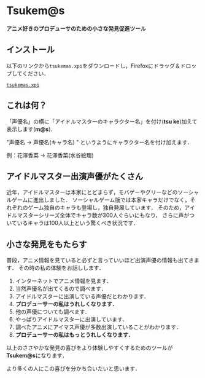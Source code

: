 # Tsukem@s
**アニメ好きのプロデューサのための小さな発見促進ツール**

## インストール
以下のリンクから`tsukemas.xpi`をダウンロードし，Firefoxにドラッグ＆ドロップしてください．

[`tsukemas.xpi`](https://github.com/conys/tsukemas/raw/master/tsukemas.xpi "tsukemas.xpi")

## これは何？
「声優名」の横に「アイドルマスターのキャラクター名」を付け(**tsu ke**)加えて表示します(**m@s**)．

"声優名 → 声優名(キャラ名) " というようにキャラクター名を付け加えます．

例：花澤香菜 → 花澤香菜(水谷絵理)

## アイドルマスター出演声優がたくさん
近年，アイドルマスターは本家にとどまらず，モバゲーやグリーなどのソーシャルゲームに進出しました．
ソーシャルゲーム版では本家キャラだけでなく，それぞれのゲーム独自のキャラも登場し，独自発展しています．
そのため，アイドルマスターシリーズ全体でキャラ数が300人ぐらいにもなり，
さらに声がついているキャラは100人以上という驚くべき状況です．

## 小さな発見をもたらす
普段，アニメ情報を見ていると必ずと言っていいほど出演声優の情報も出てきます．
その時の私の体験をお話しします．

1. インターネットでアニメ情報を見ます．
2. 当然声優名が出てくるので調べます．
3. アイドルマスターに出演している声優だとわかります．
4. **プロデューサーの私はうれしくなります．**
5. 他の声優についても調べます．
6. やっぱりアイドルマスターに出演しています．
7. 調べたアニメにアイマス声優が多数出演していることがわかります．
8. **プロデューサーの私はもっとうれしくなります．**

以上のささやかな発見の喜びをより体験しやすくするためのツールが**Tsukem@s**になります．

より多くの人にこの喜びを分かち合いたいと思います．

